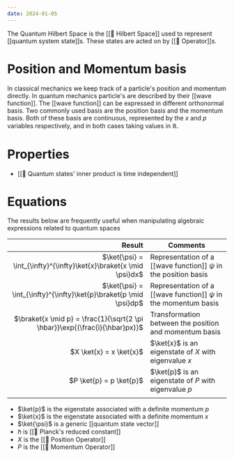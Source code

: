 ```yaml
---
date: 2024-01-05
---
```

The Quantum Hilbert Space is the [[📘 Hilbert Space]] used to represent [[quantum system state]]s. These states are acted on by [[📘 Operator]]s.

# Position and Momentum basis

In classical mechanics we keep track of a particle's position and momentum directly. In quantum mechanics particle's are described by their [[wave function]]. The [[wave function]] can be expressed in different orthonormal basis. Two commonly used basis are the position basis and the momentum basis. Both of these basis are continuous, represented by the $x$ and $p$ variables respectively, and in both cases taking values in $\mathbb{R}$.

# Properties
- [[📗 Quantum states' inner product is time independent]]

# Equations
The results below are frequently useful when manipulating algebraic expressions related to quantum spaces

|                                                                      Result | Comments                                                           |
| --------------------------------------------------------------------------: | ------------------------------------------------------------------ |
|          $\ket{\psi} = \int_{\infty}^{\infty}\ket{x}\braket{x \mid \psi}dx$ | Representation of a [[wave function]] $\psi$ in the position basis |
|          $\ket{\psi} = \int_{\infty}^{\infty}\ket{p}\braket{p \mid \psi}dp$ | Representation of a [[wave function]] $\psi$ in the momentum basis |
| $\braket{x \mid p} = \frac{1}{\sqrt{2 \pi \hbar}}\exp{(\frac{i}{\hbar}px)}$ | Transformation between the position and momentum basis             |
|                                                     $X \ket{x} = x \ket{x}$ | $\ket{x}$ is an eigenstate of $X$ with eigenvalue $x$              |
|                                                     $P \ket{p} = p \ket{p}$ | $\ket{p}$ is an eigenstate of $P$ with eigenvalue $p$              |
|                                                                             |                                                                    |

- $\ket{p}$ is the eigenstate associated with a definite momentum $p$
- $\ket{x}$ is the eigenstate associated with a definite momentum $x$
- $\ket{\psi}$ is a generic [[quantum state vector]]
- $\hbar$ is [[📘 Planck's reduced constant]]
- $X$ is the [[📘 Position Operator]]
- $P$ is the [[📘 Momentum Operator]]
